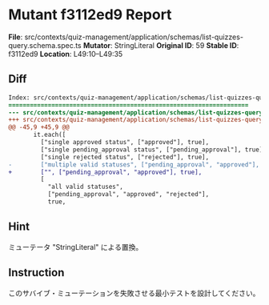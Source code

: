 # Mutant f3112ed9 Report

**File**: src/contexts/quiz-management/application/schemas/list-quizzes-query.schema.spec.ts
**Mutator**: StringLiteral
**Original ID**: 59
**Stable ID**: f3112ed9
**Location**: L49:10–L49:35

## Diff

```diff
Index: src/contexts/quiz-management/application/schemas/list-quizzes-query.schema.spec.ts
===================================================================
--- src/contexts/quiz-management/application/schemas/list-quizzes-query.schema.spec.ts	original
+++ src/contexts/quiz-management/application/schemas/list-quizzes-query.schema.spec.ts	mutated #59
@@ -45,9 +45,9 @@
       it.each([
         ["single approved status", ["approved"], true],
         ["single pending_approval status", ["pending_approval"], true],
         ["single rejected status", ["rejected"], true],
-        ["multiple valid statuses", ["pending_approval", "approved"], true],
+        ["", ["pending_approval", "approved"], true],
         [
           "all valid statuses",
           ["pending_approval", "approved", "rejected"],
           true,
```

## Hint

ミューテータ "StringLiteral" による置換。

## Instruction

このサバイブ・ミューテーションを失敗させる最小テストを設計してください。
